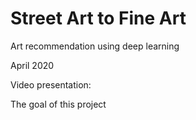 # Street Art to Fine Art
Art recommendation using deep learning

April 2020

Video presentation: 

<a href= /></a>

The goal of this project
